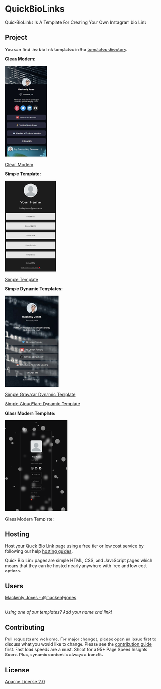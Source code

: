 # QuickBioLinks

QuickBioLinks Is A Template For Creating Your Own Instagram bio Link

## Project

You can find the bio link templates in the [templates directory](https://github.com/mackenly/quickbiolinks/tree/master/templates).

**Clean Modern:**

<img src="readme-images/clean-modern-phone.jpg" alt="Screenshot of Clean Modern Template" height="300" >

[Clean Modern](templates/clean-modern/README.md)

**Simple Template:**

<img src="readme-images/simple-phone.png" alt="Screenshot of Simple template." height="300">

[Simple Template](templates/simple/index.html)

**Simple Dynamic Templates:**

<img src="readme-images/simple-gravatar-dynamic-phone.jpg" alt="Screenshot of Simple Gravatar Dynamic Phone template." height="300">

[Simple Gravatar Dynamic Template](templates/simple-gravatar-dynamic/README.md)

[Simple CloudFlare Dynamic Template](templates/simple-cloudflare-dynamic/README.md)

**Glass Modern Template:**

<img src="readme-images/glass-modern-image.png" alt="Screenshot of Glass Modern template." height="300">

[Glass Modern Template:](templates/glass-modern/readme.md)

## Hosting

Host your Quick Bio Link page using a free tier or low cost service by following our help [hosting guides](HOSTING.md).

Quick Bio Link pages are simple HTML, CSS, and JavaScript pages which means that they can be hosted nearly anywhere with free and low cost
options.

## Users

[Mackenly Jones - @mackenlyjones](https://links.mackenly.com/)

<br>_Using one of our templates? Add your name and link!_

## Contributing

Pull requests are welcome. For major changes, please open an issue first to discuss what you would like to change. Please see the
[contribution guide](https://github.com/mackenly/quickbiolinks/blob/master/CONTRIBUTING.md) first. Fast load speeds are a must. Shoot for a
95+ Page Speed Insights Score. Plus, dynamic content is always a benefit.

## License

[Apache License 2.0](https://github.com/mackenly/quickbiolinks/blob/master/LICENSE)
